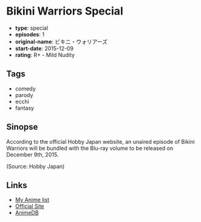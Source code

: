 # Bikini Warriors Special

-   **type**: special
-   **episodes**: 1
-   **original-name**: ビキニ・ウォリアーズ
-   **start-date**: 2015-12-09
-   **rating**: R+ - Mild Nudity

## Tags

-   comedy
-   parody
-   ecchi
-   fantasy

## Sinopse

According to the official Hobby Japan website, an unaired episode of Bikini Warriors will be bundled with the Blu-ray volume to be released on December 9th, 2015.

(Source: Hobby Japan)

## Links

-   [My Anime list](https://myanimelist.net/anime/31283/Bikini_Warriors_Special)
-   [Official Site](http://www.bikini-warriors.com/anime/)
-   [AnimeDB](http://anidb.info/perl-bin/animedb.pl?show=anime&aid=11251)
